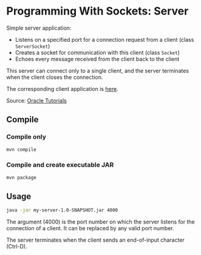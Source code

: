 # Programming With Sockets: Server

Simple server application:

- Listens on a specified port for a connection request from a client (class `ServerSocket`)
- Creates a socket for communication with this client (class `Socket`)
- Echoes every message received from the client back to the client

This server can connect only to a single client, and the server terminates when the client closes the connection.

The corresponding client application is [here](https://github.com/weibeld/JavaSocketsClient).

Source: [Oracle Tutorials](https://docs.oracle.com/javase/tutorial/networking/sockets/readingWriting.html)

## Compile

### Compile only

~~~bash
mvn compile
~~~

### Compile and create executable JAR

~~~bash
mvn package
~~~

## Usage

~~~bash
java -jar my-server-1.0-SNAPSHOT.jar 4000
~~~

The argument (4000) is the port number on which the server listens for the connection of a client. It can be replaced by any valid port number.

The server terminates when the client sends an end-of-input character (Ctrl-D).

